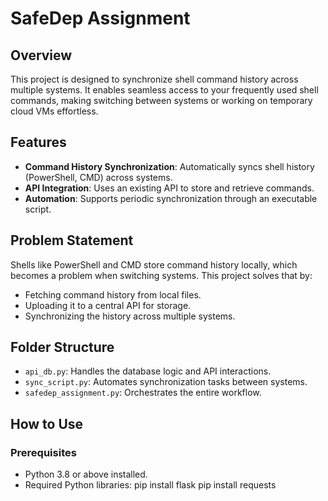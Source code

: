 # SafeDep Assignment

## Overview
This project is designed to synchronize shell command history across multiple systems. It enables seamless access to your frequently used shell commands, making switching between systems or working on temporary cloud VMs effortless.

## Features
- **Command History Synchronization**: Automatically syncs shell history (PowerShell, CMD) across systems.
- **API Integration**: Uses an existing API to store and retrieve commands.
- **Automation**: Supports periodic synchronization through an executable script.

## Problem Statement
Shells like PowerShell and CMD store command history locally, which becomes a problem when switching systems. This project solves that by:
- Fetching command history from local files.
- Uploading it to a central API for storage.
- Synchronizing the history across multiple systems.

## Folder Structure
- `api_db.py`: Handles the database logic and API interactions.
- `sync_script.py`: Automates synchronization tasks between systems.
- `safedep_assignment.py`: Orchestrates the entire workflow.

## How to Use
### Prerequisites
- Python 3.8 or above installed.
- Required Python libraries: 
  pip install flask
  pip install requests    
